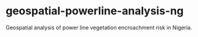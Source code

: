 # geospatial-powerline-analysis-ng
Geospatial analysis of power line vegetation encroachment risk in Nigeria.
